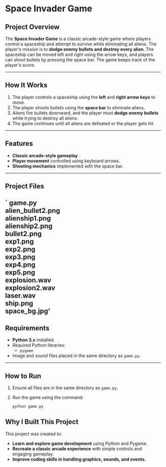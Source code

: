 # Space Invader Game  

## Project Overview  
The **Space Invader Game** is a classic arcade-style game where players control a spaceship and attempt to survive while eliminating all aliens. The player's mission is to **dodge enemy bullets and destroy every alien**. The spaceship can be moved left and right using the arrow keys, and players can shoot bullets by pressing the space bar. The game keeps track of the player's score.  

---  

## How It Works  
1. The player controls a spaceship using the **left** and **right arrow keys** to move.  
2. The player shoots bullets using the **space bar** to eliminate aliens.  
3. Aliens fire bullets downward, and the player must **dodge enemy bullets** while trying to destroy all aliens.  
4. The game continues until all aliens are defeated or the player gets hit.  


---  

## Features  
- **Classic arcade-style gameplay** .  
- **Player movement** controlled using keyboard arrows.  
- **Shooting mechanics** implemented with the space bar.  
  

---  

## Project Files  
`
game.py  
alien_bullet2.png  
alienship1.png  
alienship2.png  
bullet2.png  
exp1.png  
exp2.png  
exp3.png  
exp4.png  
exp5.png  
explosion.wav  
explosion2.wav  
laser.wav  
ship.png  
space_bg.jpg'
---


## Requirements  
- **Python 3.x** installed.  
- Required Python libraries:  
  - `pygame`  
- Image and sound files placed in the same directory as `game.py`.  

---  

## How to Run  
1. Ensure all files are in the same directory as `game.py`.  
2. Run the game using the command:  

   ```bash  
   python game.py  

## Why I Built This Project  
This project was created to:  
- **Learn and explore game development** using Python and Pygame.  
- **Recreate a classic arcade experience** with simple controls and engaging gameplay.  
- **Improve coding skills in handling graphics, sounds, and events.**  
